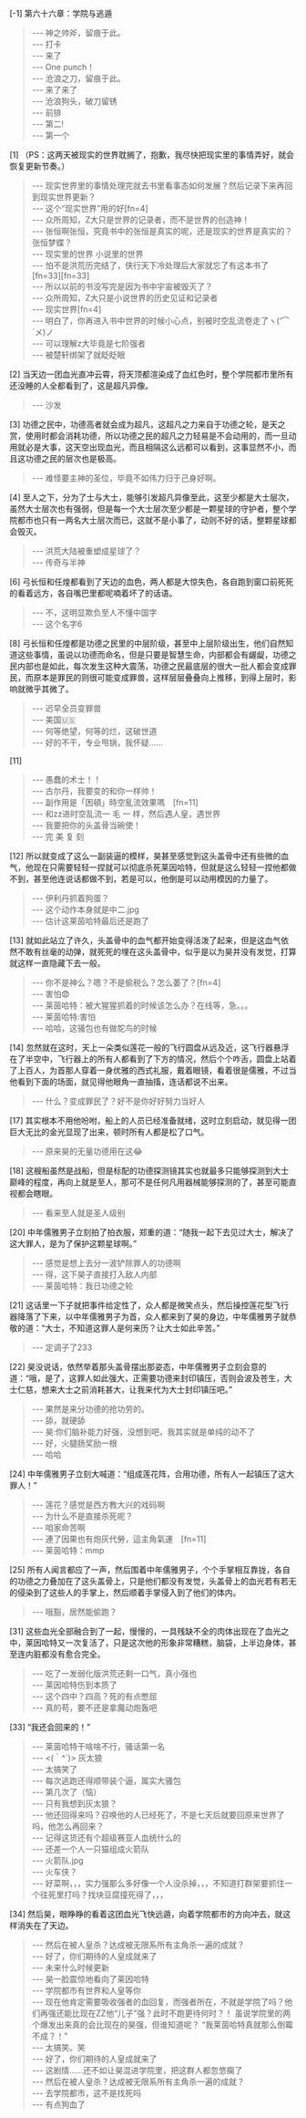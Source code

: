 
[-1] 第六十六章：学院与逃遁
>--- 神之帅斧，留痕于此。<br>
>--- 打卡<br>
>--- 来了<br>
>--- One punch！<br>
>--- 沧浪之刀，留痕于此。<br>
>--- 来了来了<br>
>--- 沧浪狗头，破刀留锈<br>
>--- 前排<br>
>--- 第二!<br>
>--- 第一个<br>

[1] （PS：这两天被现实的世界耽搁了，抱歉，我尽快把现实里的事情弄好，就会恢复更新节奏。）
>--- 现实世界里的事情处理完就去书里看事态如何发展？然后记录下来再回到现实世界更新？<br>
>--- 这个“现实世界”用的好[fn=4]<br>
>--- 众所周知，Z大只是世界的记录者，而不是世界的创造神！<br>
>--- 张恒啊张恒，究竟书中的张恒是真实的呢，还是现实的世界是真实的？张恒梦蝶？<br>
>--- 现实里的世界
小说里的世界<br>
>--- 怕不是洪荒历完结了，侠行天下冷处理后大家就忘了有这本书了[fn=33][fn=33]<br>
>--- 所以以前的书没写完是因为书中宇宙被毁灭了？<br>
>--- 众所周知，Z大只是小说世界的历史见证和记录者<br>
>--- 现实世界[fn=4]<br>
>--- 明白了，你再进入书中世界的时候小心点，别被时空乱流卷走了ヽ(‘⌒´メ)ノ<br>
>--- 可以理解z大毕竟是七阶强者<br>
>--- 被楚轩绑架了就眨眨眼<br>

[2] 当天边一团血光直冲云霄，将天顶都渲染成了血红色时，整个学院都市里所有还没睡的人全都看到了，这是超凡异像。
>--- 沙发<br>

[3] 功德之民中，功德高者就会成为超凡，这超凡之力来自于功德之轮，是天之赏，使用时都会消耗功德，所以功德之民的超凡之力轻易是不会动用的，而一旦动用就必是大事，这天空出现血光，而且相隔这么远都可以看到，这事显然不小，而且这功德之民的层次也是极高。
>--- 难怪要主神的圣位，毕竟不如伟力归于己身好啊。<br>

[4] 至人之下，分为了士与大士，能够引发超凡异像至此，这至少都是大士层次，虽然大士层次也有强弱，但是每一个大士层次至少都是一颗星球的守护者，整个学院都市也只有一两名大士层次而已，这就不是小事了，动则不好的话，整颗星球都会毁灭。
>--- 洪荒大陆被重塑成星球了？<br>
>--- 传奇与半神<br>

[6] 弓长恒和任煌都看到了天边的血色，两人都是大惊失色，各自跑到窗口前死死的看着远方，各自嘴巴里都呢喃着坏了的话语。
>--- 不，这明显欺负至人不懂中国字<br>
>--- 这个名字6<br>

[8] 弓长恒和任煌都是功德之民里的中层阶级，甚至中上层阶级出生，他们自然知道这些事情，虽说以功德而命名，但是只要是智慧生命，内部都会有龌龊，功德之民内部也是如此，每次发生这种大震荡，功德之民最底层的很大一批人都会变成罪民，而原本是罪民的则很可能变成罪兽，这样层层叠叠向上推移，到得上层时，影响就微乎其微了。
>--- 迟早全员变罪兽<br>
>--- 美国🇺🇸<br>
>--- 何等绝望，何等的烂，这破世道<br>
>--- 好的不干，专业甩锅，我怀疑……<br>

[11] 
>--- 愚蠢的术士！！<br>
>--- 古尔丹，我要变的和你一样帅！<br>
>--- 副作用是「困頓」時空亂流效果嗎　[fn=11]<br>
>--- 和zz进时空乱流一 毛 一 样，然后遇人皇，遇世界<br>
>--- 我要把你的头盖骨当碗使！<br>
>--- 完 美 复 刻<br>

[12] 所以就变成了这么一副装逼的模样，昊甚至感觉到这头盖骨中还有些微的血气，他现在只需要轻轻一捏就可以彻底杀死莱因哈特，但就是这么轻轻一捏他都做不到，甚至他连说话都做不到，若是可以，他倒是可以动用模因的力量了。
>--- 伊利丹抓着狗蛋？<br>
>--- 这个动作本身就是中二.jpg<br>
>--- 估计这莱茵哈特最后还是跑了<br>

[13] 就如此站立了许久，头盖骨中的血气都开始变得活泼了起来，但是这血气依然不敢有丝毫的动弹，就死死的埋在这头盖骨中，似乎是以为昊并没有发觉，打算就这样一直隐藏下去一般。
>--- 你不是神么？嗯？不是偷税么？怎么萎了？[fn=4]<br>
>--- 害怕😨<br>
>--- 莱茵哈特：被大猩猩抓着的时候该怎么办？在线等，急。。。<br>
>--- 莱茵哈特:害怕<br>
>--- 哈哈，这骚包也有做鸵鸟的时候<br>

[14] 忽然就在这时，天上一朵类似莲花一般的飞行圆盘从远及近，这飞行器悬浮在了半空中，飞行器上的所有人都看到了下方的情况，然后个个咋舌，圆盘上站着了上百人，为首那人穿着一身优雅的西式礼服，戴着眼镜，看着很是儒雅，不过当他看到下面的场面，就见得他眼角一直抽搐，连话都说不出来。
>--- 什么？变成罪民了？好不是你好好努力当好人<br>

[17] 其实根本不用他吩咐，船上的人员已经准备就绪，这时立刻启动，就见得一团巨大无比的金光显现了出来，顿时所有人都是松了口气。
>--- 原来昊的无量功德用在这😂<br>

[18] 这艘船虽然是战船，但是标配的功德探测镜其实也就最多只能够探测到大士巅峰的程度，再向上就是至人，那可不是任何凡用器械能够探测的了，甚至可能直视都会瞎眼。
>--- 看来至人就是圣人级别<br>

[20] 中年儒雅男子立刻拍了拍衣服，郑重的道：“随我一起下去见过大士，解决了这大罪人，是为了保护这颗星球啊。”
>--- 感觉是想上去分一波铲除罪人的功德啊<br>
>--- 得，这下昊子直接打入敌人内部<br>
>--- 莱茵哈特：我日功德之轮<br>

[21] 这话里一下子就把事件给定性了，众人都是微笑点头，然后操控莲花型飞行器降落了下来，以中年儒雅男子为首，众人都来到了昊的身边，中年儒雅男子就恭敬的道：“大士，不知道这罪人是何来历？让大士如此辛苦。”
>--- 定调子了233<br>

[22] 昊没说话，依然举着那头盖骨摆出那姿态，中年儒雅男子立刻会意的道：“哦，是了，这罪人如此强大，正需要功德来封印镇压，否则会波及苍生，大士仁慈，想来大士之前消耗甚大，让我来代为大士封印镇压吧。”
>--- 果然是来分功德的抢功劳的。<br>
>--- 舔，就硬舔<br>
>--- 昊:你们脑补能力好强，没想到吧，我其实就是单纯的动不了<br>
>--- 好，火腿肠奖励一根<br>
>--- 哈哈<br>

[24] 中年儒雅男子立刻大喊道：“组成莲花阵，合用功德，所有人一起镇压了这大罪人！”
>--- 莲花？感觉是西方教大兴的戏码啊<br>
>--- 为什么不是直接杀死呢？<br>
>--- 咱家命苦啊<br>
>--- 連了因果也有炮灰代勞，這主角氣運　[fn=11]<br>
>--- 莱茵哈特：mmp<br>

[25] 所有人闻言都应了一声，然后围着中年儒雅男子，个个手掌相互靠拢，各自的功德之力叠加在了这头盖骨上，只是他们都没有发觉，头盖骨上的血光若有若无的侵染到了这些人的手掌上，然后顺着手掌侵入到了他们的体内。
>--- 哦豁，居然能偷跑？<br>

[31] 这些血光全部融合到了一起，慢慢的，一具残缺不全的肉体出现在了血光之中，莱因哈特又一次复活了，只是这次他的形象非常糟糕，脑袋，上半边身体，甚至连内脏都没有愈合完全。
>--- 吃了一发弱化版洪荒还剩一口气，真小强也<br>
>--- 莱因哈特伤到本质了<br>
>--- 这个四中？四高？死的有点憋屈<br>
>--- 真的苟，要不还是拿魔动炮轰吧<br>

[33] “我还会回来的！”
>--- 莱茵哈特干啥啥不行，骚话第一名<br>
>--- <(｀^´)> 灰太狼<br>
>--- 太搞笑了<br>
>--- 每次逃跑还得顺带装个逼，属实大骚包<br>
>--- 第几次了（恼）<br>
>--- 只有我想到灰太狼？<br>
>--- 他还回得来吗？召唤他的人已经死了，不是七天后就要回原来世界了吗，他怎么再回来？<br>
>--- 记得这货还有个超级赛亚人血统什么的<br>
>--- 还差一个人一只猫组成火箭队<br>
>--- 火箭队.jpg<br>
>--- 火车侠？<br>
>--- 好菜啊，，，实力强那么多好像一个人没杀掉，，，不知道打群架要抓住一个往死里打吗？找块豆腐撞死得了，，，<br>

[34] 然后昊，眼睁睁的看着这团血光飞快远遁，向着学院都市的方向冲去，就这样消失在了天边。
>--- 然后在被人皇杀？达成被无限系所有主角杀一遍的成就？<br>
>--- 好了，你们期待的人皇成就来了<br>
>--- 未来什么时候更新<br>
>--- 昊一脸震惊地看向了莱因哈特<br>
>--- 学院都市有世界和人皇等你<br>
>--- 现在他肯定需要吸收强者的血回复，而强者所在，不就是学院了吗？他们再强还能比现在ZZ他“儿子”强？此时不跑更待何时？！
虽说学院里的两个爆发出来真的会比现在的昊强，但谁知道呢？
“我莱茵哈特真就那么倒霉不成？！”<br>
>--- 太搞笑。笑<br>
>--- 好了，你们期待的人皇成就来了<br>
>--- 这剧情……还不如让昊混进学院里，把这群人都忽悠瘸了<br>
>--- 然后在被人皇杀？达成被无限系所有主角杀一遍的成就？<br>
>--- 去学院都市，这不是找死吗<br>
>--- 有点狗血了<br>
